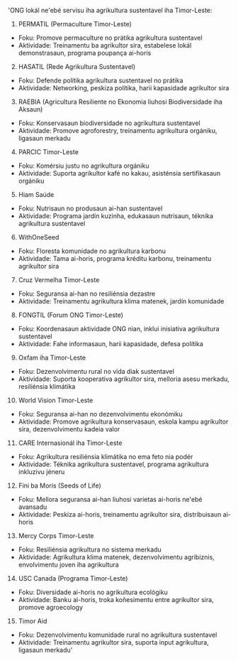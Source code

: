 'ONG lokál ne'ebé servisu iha agrikultura sustentavel iha Timor-Leste:

1. PERMATIL (Permaculture Timor-Leste)
- Foku: Promove permaculture no prátika agrikultura sustentavel
- Aktividade: Treinamentu ba agrikultor sira, estabelese lokál demonstrasaun, programa poupança ai-horis

2. HASATIL (Rede Agrikultura Sustentavel)
- Foku: Defende polítika agrikultura sustentavel no prátika
- Aktividade: Networking, peskiza polítika, harii kapasidade agrikultor sira

3. RAEBIA (Agricultura Resiliente no Ekonomia liuhosi Biodiversidade iha Aksaun)
- Foku: Konservasaun biodiversidade no agrikultura sustentavel
- Aktividade: Promove agroforestry, treinamentu agrikultura orgániku, ligasaun merkadu

4. PARCIC Timor-Leste
- Foku: Komérsiu justu no agrikultura orgániku
- Aktividade: Suporta agrikultor kafé no kakau, asisténsia sertifikasaun orgániku

5. Hiam Saúde
- Foku: Nutrisaun no produsaun ai-han sustentavel
- Aktividade: Programa jardín kuzinha, edukasaun nutrisaun, téknika agrikultura sustentavel

6. WithOneSeed
- Foku: Floresta komunidade no agrikultura karbonu
- Aktividade: Tama ai-horis, programa kréditu karbonu, treinamentu agrikultor sira

7. Cruz Vermelha Timor-Leste
- Foku: Seguransa ai-han no resiliénsia dezastre
- Aktividade: Treinamentu agrikultura klima matenek, jardín komunidade

8. FONGTIL (Forum ONG Timor-Leste)
- Foku: Koordenasaun aktividade ONG nian, inklui inisiativa agrikultura sustentavel
- Aktividade: Fahe informasaun, harii kapasidade, defesa polítika

9. Oxfam iha Timor-Leste
- Foku: Dezenvolvimentu rural no vida diak sustentavel
- Aktividade: Suporta kooperativa agrikultor sira, melloria asesu merkadu, resiliénsia klimátika

10. World Vision Timor-Leste
- Foku: Seguransa ai-han no dezenvolvimentu ekonómiku
- Aktividade: Promove agrikultura konservasaun, eskola kampu agrikultor sira, dezenvolvimentu kadeia valor

11. CARE Internasionál iha Timor-Leste
- Foku: Agrikultura resiliénsia klimátika no ema feto nia podér
- Aktividade: Téknika agrikultura sustentavel, programa agrikultura inkluzivu jéneru

12. Fini ba Moris (Seeds of Life)
- Foku: Mellora seguransa ai-han liuhosi varietas ai-horis ne'ebé avansadu
- Aktividade: Peskiza ai-horis, treinamentu agrikultor sira, distribuisaun ai-horis

13. Mercy Corps Timor-Leste
- Foku: Resiliénsia agrikultura no sistema merkadu
- Aktividade: Agrikultura klima matenek, dezenvolvimentu agribiznis, envolvimentu joven iha agrikultura

14. USC Canada (Programa Timor-Leste)
- Foku: Diversidade ai-horis no agrikultura ecológiku
- Aktividade: Banku ai-horis, troka koñesimentu entre agrikultor sira, promove agroecology

15. Timor Aid
- Foku: Dezenvolvimentu komunidade rural no agrikultura sustentavel
- Aktividade: Treinamentu agrikultor sira, suporta input agrikultura, ligasaun merkadu'